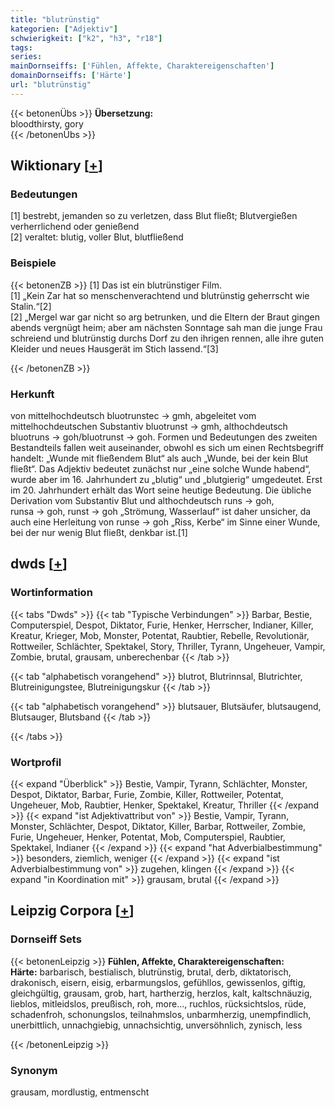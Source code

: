 ```yaml
---
title: "blutrünstig"
kategorien: ["Adjektiv"]
schwierigkeit: ["k2", "h3", "r18"]
tags:
series:
mainDornseiffs: ['Fühlen, Affekte, Charaktereigenschaften']
domainDornseiffs: ['Härte']
url: "blutrünstig"
---
```


{{< betonenÜbs >}}
**Übersetzung:**  
bloodthirsty, gory  
{{< /betonenÜbs >}}

## Wiktionary [[+](https://de.wiktionary.org/wiki/blutrünstig)]

### Bedeutungen
[1] bestrebt, jemanden so zu verletzen, dass Blut fließt; Blutvergießen verherrlichend oder genießend  
[2] veraltet: blutig, voller Blut, blutfließend  

### Beispiele
{{< betonenZB >}}
[1] Das ist ein blutrünstiger Film.  
[1] „Kein Zar hat so menschenverachtend und blutrünstig geherrscht wie Stalin.“[2]  
[2] „Mergel war gar nicht so arg betrunken, und die Eltern der Braut gingen abends vergnügt heim; aber am nächsten Sonntage sah man die junge Frau schreiend und blutrünstig durchs Dorf zu den ihrigen rennen, alle ihre guten Kleider und neues Hausgerät im Stich lassend.“[3]  

{{< /betonenZB >}}
### Herkunft
von mittelhochdeutsch bluotrunstec → gmh, abgeleitet vom mittelhochdeutschen Substantiv bluotrunst → gmh, althochdeutsch bluotruns → goh/bluotrunst → goh. Formen und Bedeutungen des zweiten Bestandteils fallen weit auseinander, obwohl es sich um einen Rechtsbegriff handelt: „Wunde mit fließendem Blut“ als auch „Wunde, bei der kein Blut fließt“. Das Adjektiv bedeutet zunächst nur „eine solche Wunde habend“, wurde aber im 16. Jahrhundert zu „blutig“ und „blutgierig“ umgedeutet. Erst im 20. Jahrhundert erhält das Wort seine heutige Bedeutung. Die übliche Derivation vom Substantiv Blut und althochdeutsch runs → goh, runsa → goh, runst → goh „Strömung, Wasserlauf“ ist daher unsicher, da auch eine Herleitung von runse → goh „Riss, Kerbe“ im Sinne einer Wunde, bei der nur wenig Blut fließt, denkbar ist.[1]  



## dwds [[+](https://www.dwds.de/wb/blutrünstig)]

### Wortinformation
{{< tabs "Dwds" >}}
{{< tab "Typische Verbindungen" >}}
Barbar, Bestie, Computerspiel, Despot, Diktator, Furie, Henker, Herrscher, Indianer, Killer, Kreatur, Krieger, Mob, Monster, Potentat, Raubtier, Rebelle, Revolutionär, Rottweiler, Schlächter, Spektakel, Story, Thriller, Tyrann, Ungeheuer, Vampir, Zombie, brutal, grausam, unberechenbar
{{< /tab >}}

{{< tab "alphabetisch vorangehend" >}}
blutrot, Blutrinnsal, Blutrichter, Blutreinigungstee, Blutreinigungskur
{{< /tab >}}

{{< tab "alphabetisch vorangehend" >}}
blutsauer, Blutsäufer, blutsaugend, Blutsauger, Blutsband
{{< /tab >}}

{{< /tabs >}}

### Wortprofil
{{< expand "Überblick" >}} Bestie, Vampir, Tyrann, Schlächter, Monster, Despot, Diktator, Barbar, Furie, Zombie, Killer, Rottweiler, Potentat, Ungeheuer, Mob, Raubtier, Henker, Spektakel, Kreatur, Thriller {{< /expand >}}
{{< expand "ist Adjektivattribut von" >}} Bestie, Vampir, Tyrann, Monster, Schlächter, Despot, Diktator, Killer, Barbar, Rottweiler, Zombie, Furie, Ungeheuer, Henker, Potentat, Mob, Computerspiel, Raubtier, Spektakel, Indianer {{< /expand >}}
{{< expand "hat Adverbialbestimmung" >}} besonders, ziemlich, weniger {{< /expand >}}
{{< expand "ist Adverbialbestimmung von" >}} zugehen, klingen {{< /expand >}}
{{< expand "in Koordination mit" >}} grausam, brutal {{< /expand >}}

## Leipzig Corpora [[+](https://corpora.uni-leipzig.de/en/res?word=blutrünstig&corpusId=deu_newscrawl-public_2018)]

### Dornseiff Sets
{{< betonenLeipzig >}}
**Fühlen, Affekte, Charaktereigenschaften:**  
**Härte:** barbarisch, bestialisch, blutrünstig, brutal, derb, diktatorisch, drakonisch, eisern, eisig, erbarmungslos, gefühllos, gewissenlos, giftig, gleichgültig, grausam, grob, hart, hartherzig, herzlos, kalt, kaltschnäuzig, lieblos, mitleidslos, preußisch, roh, more..., ruchlos, rücksichtslos, rüde, schadenfroh, schonungslos, teilnahmslos, unbarmherzig, unempfindlich, unerbittlich, unnachgiebig, unnachsichtig, unversöhnlich, zynisch, less  

{{< /betonenLeipzig >}}

### Synonym
grausam, mordlustig, entmenscht

